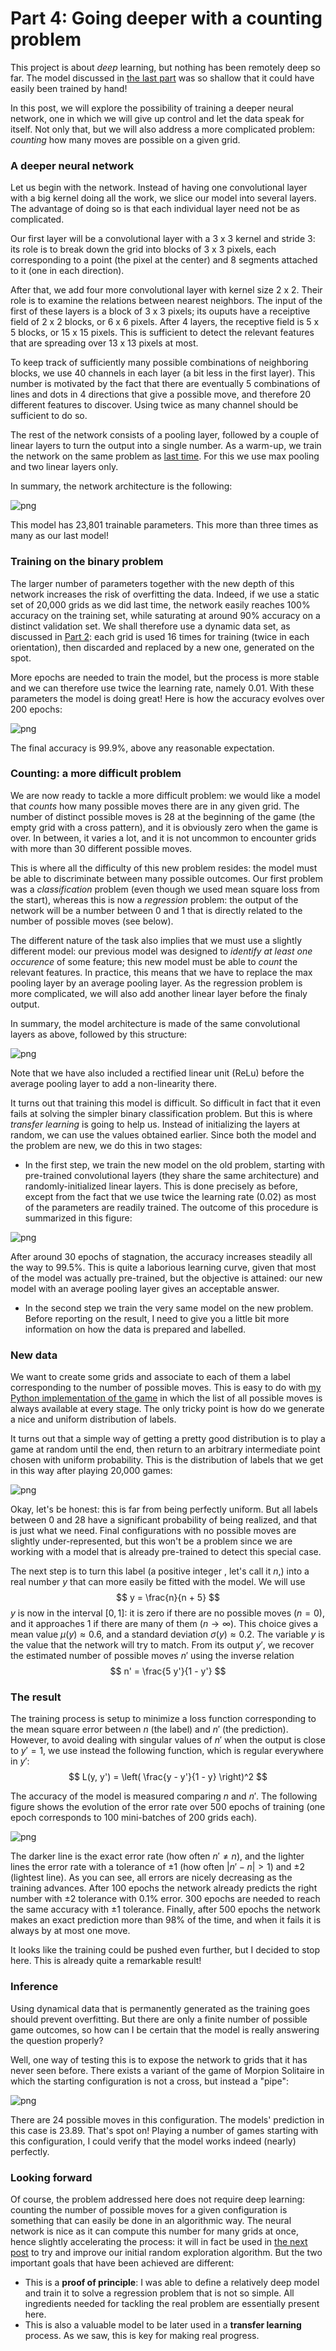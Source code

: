 # Part 4: Going deeper with a counting problem

This project is about *deep* learning, but nothing has been remotely deep so far. The model discussed in [the last part](/2022/01/07/Part_3_Binary_problem.html) was so shallow that it could have easily been trained by hand!

In this post, we will explore the possibility of training a deeper neural network, one in which we will give up control and let the data speak for itself. Not only that, but we will also address a more complicated problem: *counting* how many moves are possible on a given grid.


### A deeper neural network

Let us begin with the network. Instead of having one convolutional layer with a big kernel doing all the work, we slice our model into several layers. The advantage of doing so is that each individual layer need not be as complicated.

Our first layer will be a convolutional layer with a 3 x 3 kernel and stride 3: 
its role is to break down the grid into blocks of 3 x 3 pixels, each corresponding to a point (the pixel at the center) and 8 segments attached to it (one in each direction).

After that, we add four more convolutional layer with kernel size 2 x 2. Their role is to examine the relations between nearest neighbors. The input of the first of these layers is a block of 3 x 3 pixels; its ouputs have a receiptive field of 2 x 2 blocks, or 6 x 6 pixels. After 4 layers, the receptive field is 5 x 5 blocks, or 15 x 15 pixels. This is sufficient to detect the relevant features that are spreading over 13 x 13 pixels at most.

To keep track of sufficiently many possible combinations of neighboring blocks, we use 40 channels in each layer (a bit less in the first layer). This number is motivated by the fact that there are eventually 5 combinations of lines and dots in 4 directions that give a possible move, and therefore 20 different features to discover. Using twice as many channel should be sufficient to do so.

The rest of the network consists of a pooling layer, followed by a couple of linear layers to turn the output into a single number. As a warm-up, we train the network on the same problem as [last time](/2022/01/07/Part_3_Binary_problem.html). For this we use max pooling and two linear layers only.

In summary, the network architecture is the following:

![png](/images/Bacon_archi.png 'A deeper network for the same problem.')

This model has 23,801 trainable parameters. This more than three times as many as our last model!

### Training on the binary problem

The larger number of parameters together with the new depth of this network increases the risk of overfitting the data. Indeed, if we use a static set of 20,000 grids as we did last time, the network easily reaches 100% accuracy on the training set, while saturating at around 90% accuracy on a distinct validation set.
We shall therefore use a dynamic data set, as discussed in [Part 2](/2022/01/05/Part_2_Data.html): each grid is used 16 times for training (twice in each orientation), then discarded and replaced by a new one, generated on the spot.

More epochs are needed to train the model, but the process is more stable and we can therefore use twice the learning rate, namely 0.01. With these parameters the model is doing great! Here is how the accuracy evolves over 200 epochs:

![png](/images/Bacon_accuracy.png 'Accuracy going straight up to 100%!')

The final accuracy is 99.9%, above any reasonable expectation.

### Counting: a more difficult problem

We are now ready to tackle a more difficult problem: we would like a model that *counts* how many possible moves there are in any given grid. The number of distinct possible moves is 28 at the beginning of the game (the empty grid with a cross pattern), and it is obviously zero when the game is over. In between, it varies a lot, and it is not uncommon to encounter grids with more than 30 different possible moves.

This is where all the difficulty of this new problem resides: the model must be able to discriminate between many possible outcomes. Our first problem was a *classification* problem (even though we used mean square loss from the start), whereas this is now a *regression* problem: the output of the network will be a number between 0 and 1 that is directly related to the number of possible moves (see below).

The different nature of the task also implies that we must use a slightly different model: our previous model was designed to *identify at least one occurence* of some feature; this new model must be able to *count* the relevant features. In practice, this means that we have to replace the max pooling layer by an average pooling layer. As the regression problem is more complicated, we will also add another linear layer before the finaly output. 

In summary, the model architecture is made of the same convolutional layers as above, followed by this structure:

![png](/images/Descartes_archi.png 'Same convolutional layers, different ending.')

Note that we have also included a rectified linear unit (ReLu) before the average pooling layer to add a non-linearity there.

It turns out that training this model is difficult. So difficult in fact that it even fails at solving the simpler binary classification problem. But this is where *transfer learning* is going to help us. Instead of initializing the layers at random, we can use the values obtained earlier. Since both the model and the problem are new, we do this in two stages:

- In the first step, we train the new model on the old problem, starting with pre-trained convolutional layers (they share the same architecture) and randomly-initialized linear layers. This is done precisely as before, except from the fact that we use twice the learning rate (0.02) as most of the parameters are readily trained. The outcome of this procedure is summarized in this figure:

![png](/images/Descartes_binary_accuracy.png 'Many periods are neede even though the model is partly pre-trained.')

After around 30 epochs of stagnation, the accuracy increases steadily all the way to 99.5%. This is quite a laborious learning curve, given that most of the model was actually pre-trained, but the objective is attained: our new model with an average pooling layer gives an acceptable answer. 

- In the second step we train the very same model on the new problem. Before reporting on the result, I need to give you a little bit more information on how the data is prepared and labelled.

### New data

We want to create some grids and associate to each of them a label corresponding to the number of possible moves. This is easy to do with [my Python implementation of the game](https://github.com/gillioz/MorpionSolitaire/blob/main/Documentation.ipynb) in which the list of all possible moves is always available at every stage.
The only tricky point is how do we generate a nice and uniform distribution of labels.

It turns out that a simple way of getting a pretty good distribution is to play a game at random until the end, then return to an arbitrary intermediate point chosen with uniform probability. This is the distribution of labels that we get in this way after playing 20,000 games:

![png](/images/labels_counting.png 'A nice and uniform distribution.')

Okay, let's be honest: this is far from being perfectly uniform. But all labels between 0 and 28 have a significant probability of being realized, and that is just what we need. Final configurations with no possible moves are slightly under-represented, but this won't be a problem since we are working with a model that is already pre-trained to detect this special case.

The next step is to turn this label (a positive integer , let's call it $n$,) into a real number $y$ that can more easily be fitted with the model. We will use
$$
y = \frac{n}{n + 5}
$$
$y$ is now in the interval $[0, 1]$: it is zero if there are no possible moves $(n = 0)$, and it approaches 1 if there are many of them $(n \to \infty)$. This choice gives a mean value $\mu(y) \approx 0.6$, and a standard deviation $\sigma(y) \approx 0.2$. The variable $y$ is the value that the network will try to match. From its output $y'$, we recover the estimated number of possible moves $n'$ using the inverse relation
$$
n' = \frac{5 y'}{1 - y'}
$$

### The result

The training process is setup to minimize a loss function corresponding to the mean square error between $n$ (the label) and $n'$ (the prediction). However, to avoid dealing with singular values of $n'$ when the output is close to $y' = 1$, we use instead the following function, which is regular everywhere in $y'$:
$$
L(y, y') = \left( \frac{y - y'}{1 - y} \right)^2
$$

The accuracy of the model is measured comparing $n$ and $n'$. The following figure shows the evolution of the error rate over 500 epochs of training (one epoch corresponds to 100 mini-batches of 200 grids each).

![png](/images/Descartes_error.png 'The error rates, decreasing as the training advances.')

The darker line is the exact error rate (how often $n' \neq n$), and the lighter lines the error rate with a tolerance of $\pm 1$ (how often $\left| n' - n \right| > 1$) and $\pm 2$ (lightest line).
As you can see, all errors are nicely decreasing as the training advances. After 100 epochs the network already predicts the right number with $\pm 2$ tolerance with 0.1% error. 300 epochs are needed to reach the same accuracy with $\pm 1$ tolerance. Finally, after 500 epochs the network makes an exact prediction more than 98% of the time, and when it fails it is always by at most one move.

It looks like the training could be pushed even further, but I decided to stop here. This is already quite a remarkable result! 

### Inference

Using dynamical data that is permanently generated as the training goes should prevent overfitting. But there are only a finite number of possible game outcomes, so how can I be certain that the model is really answering the question properly?

Well, one way of testing this is to expose the network to grids that it has never seen before. There exists a variant of the game of Morpion Solitaire in which the starting configuration is not a cross, but instead a "pipe":

![png](/images/grid_pipe_empty.png 'A new starting configuration.')

There are 24 possible moves in this configuration. The models' prediction in this case is 23.89. That's spot on!
Playing a number of games starting with this configuration, I could verify that the model works indeed (nearly) perfectly.

### Looking forward

Of course, the problem addressed here does not require deep learning: counting the number of possible moves for a given configuration is something that can easily be done in an algorithmic way. The neural network is nice as it can compute this number for many grids at once, hence slightly accelerating the process: it will in fact be used in [the next post]() to try and improve our initial random exploration algorithm. But the two important goals that have been achieved are different:

- This is a **proof of principle**: I was able to define a relatively deep model and train it to solve a regression problem that is not so simple. All ingredients needed for tackling the real problem are essentially present here.
- This is also a valuable model to be later used in a **transfer learning** process. As we saw, this is key for making real progress.

